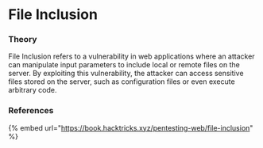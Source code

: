 # File Inclusion

### Theory

File Inclusion refers to a vulnerability in web applications where an attacker can manipulate input parameters to include local or remote files on the server. By exploiting this vulnerability, the attacker can access sensitive files stored on the server, such as configuration files or even execute arbitrary code.

### References

{% embed url="https://book.hacktricks.xyz/pentesting-web/file-inclusion" %}
